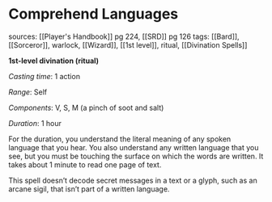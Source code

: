 # Comprehend Languages
sources: [[Player's Handbook]] pg 224, [[SRD]] pg 126
tags: [[Bard]], [[Sorceror]], warlock, [[Wizard]], [[1st level]], ritual, [[Divination Spells]]

**1st-level divination (ritual)**

*Casting time*: 1 action

*Range*: Self

*Components*: V, S, M (a pinch of soot and salt)

*Duration*: 1 hour

For the duration, you understand the literal meaning of any spoken language that you hear. You also understand any written language that you see, but you must be touching the surface on which the words are written. It takes about 1 minute to read one page of text. 

This spell doesn’t decode secret messages in a text or a glyph, such as an arcane sigil, that isn’t part of a written language.
